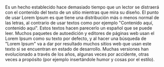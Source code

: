 Es un hecho establecido hace demasiado tiempo que un lector se distraerá con el contenido del texto de un sitio mientras que mira su diseño.
 El punto de usar Lorem Ipsum es que tiene una distribución más o menos normal de las letras, al contrario de usar textos como por ejemplo "Contenido aquí, contenido aquí". 
 Estos textos hacen parecerlo un español que se puede leer.
  Muchos paquetes de autoedición y editores de páginas web usan el Lorem Ipsum como su texto por defecto, y al hacer una búsqueda de "Lorem Ipsum" va a dar por resultado muchos sitios web que usan este texto si se encuentran en estado de desarrollo. 
  Muchas versiones han evolucionado a través de los años, algunas veces por accidente, otras veces a propósito (por ejemplo insertándole humor y cosas por el estilo).